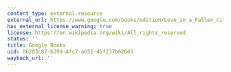 ```yaml
---
content_type: external-resource
external_url: https://www.google.com/books/edition/Love_in_a_Fallen_City/vbCiDgAAQBAJ?hl=en&gbpv=1
has_external_license_warning: true
license: https://en.wikipedia.org/wiki/All_rights_reserved
status: ''
title: Google Books
uid: 062d3c87-b39d-4fc7-a651-45f237b620d3
wayback_url: ''
---
```

